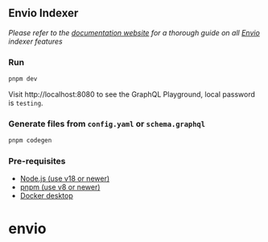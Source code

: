 ## Envio Indexer

*Please refer to the [documentation website](https://docs.envio.dev) for a thorough guide on all [Envio](https://envio.dev) indexer features*

### Run

```bash
pnpm dev
```

Visit http://localhost:8080 to see the GraphQL Playground, local password is `testing`.

### Generate files from `config.yaml` or `schema.graphql`

```bash
pnpm codegen
```

### Pre-requisites

- [Node.js (use v18 or newer)](https://nodejs.org/en/download/current)
- [pnpm (use v8 or newer)](https://pnpm.io/installation)
- [Docker desktop](https://www.docker.com/products/docker-desktop/)
# envio
